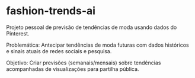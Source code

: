 # fashion-trends-ai
Projeto pessoal de previsão de tendências de moda usando dados do Pinterest.

Problemática: Antecipar tendências de moda futuras com dados históricos e sinais atuais de redes sociais e pesquisa.

Objetivo: Criar previsões (semanais/mensais) sobre tendências acompanhadas de visualizações para partilha pública.
